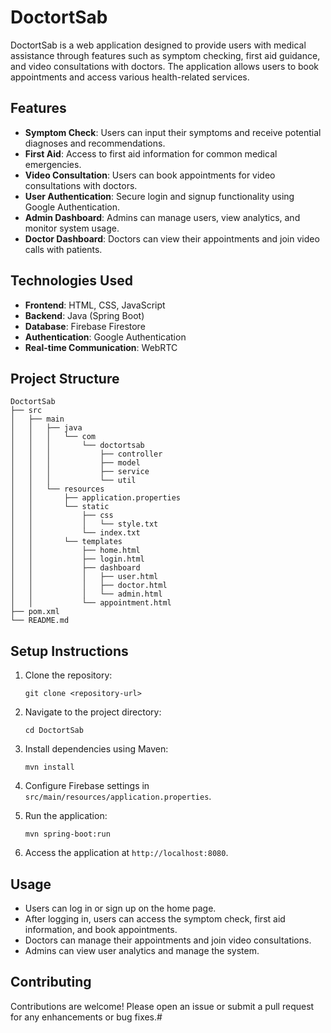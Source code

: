 
# DoctortSab

DoctortSab is a web application designed to provide users with medical assistance through features such as symptom checking, first aid guidance, and video consultations with doctors. The application allows users to book appointments and access various health-related services.

## Features

- **Symptom Check**: Users can input their symptoms and receive potential diagnoses and recommendations.
- **First Aid**: Access to first aid information for common medical emergencies.
- **Video Consultation**: Users can book appointments for video consultations with doctors.
- **User Authentication**: Secure login and signup functionality using Google Authentication.
- **Admin Dashboard**: Admins can manage users, view analytics, and monitor system usage.
- **Doctor Dashboard**: Doctors can view their appointments and join video calls with patients.

## Technologies Used

- **Frontend**: HTML, CSS, JavaScript
- **Backend**: Java (Spring Boot)
- **Database**: Firebase Firestore
- **Authentication**: Google Authentication
- **Real-time Communication**: WebRTC

## Project Structure

```
DoctortSab
├── src
│   ├── main
│   │   ├── java
│   │   │   └── com
│   │   │       └── doctortsab
│   │   │           ├── controller
│   │   │           ├── model
│   │   │           ├── service
│   │   │           └── util
│   │   └── resources
│   │       ├── application.properties
│   │       └── static
│   │           ├── css
│   │           │   └── style.txt
│   │           └── index.txt
│   │       └── templates
│   │           ├── home.html
│   │           ├── login.html
│   │           ├── dashboard
│   │           │   ├── user.html
│   │           │   ├── doctor.html
│   │           │   └── admin.html
│   │           └── appointment.html
├── pom.xml
└── README.md
```

## Setup Instructions

1. Clone the repository:
   ```
   git clone <repository-url>
   ```

2. Navigate to the project directory:
   ```
   cd DoctortSab
   ```

3. Install dependencies using Maven:
   ```
   mvn install
   ```

4. Configure Firebase settings in `src/main/resources/application.properties`.

5. Run the application:
   ```
   mvn spring-boot:run
   ```

6. Access the application at `http://localhost:8080`.

## Usage

- Users can log in or sign up on the home page.
- After logging in, users can access the symptom check, first aid information, and book appointments.
- Doctors can manage their appointments and join video consultations.
- Admins can view user analytics and manage the system.

## Contributing

Contributions are welcome! Please open an issue or submit a pull request for any enhancements or bug fixes.#
